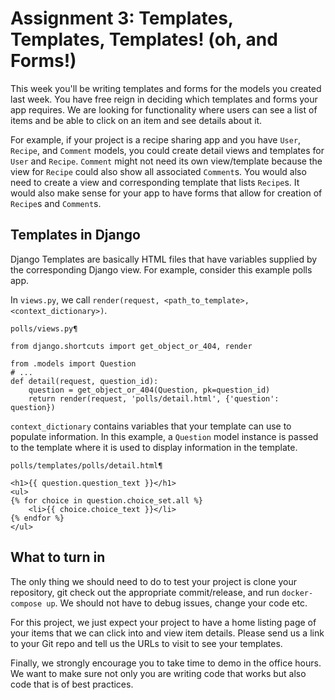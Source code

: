 Assignment 3: Templates, Templates, Templates! (oh, and Forms!)
========

This week you'll be writing templates and forms for the models you created last week. You have free reign in deciding which templates and forms your app requires. We are looking for functionality where users can see a list of items and be able to click on an item and see details about it.

For example, if your project is a recipe sharing app and you have `User`, `Recipe`, and `Comment` models, you could create detail views and templates for `User` and `Recipe`. `Comment` might not need its own view/template because the view for `Recipe` could also show all associated `Comment`s. You would also need to create a view and corresponding template that lists `Recipe`s. It would also make sense for your app to have forms that allow for creation of `Recipe`s and `Comment`s.

Templates in Django
----

Django Templates are basically HTML files that have variables supplied by the corresponding Django view. For example, consider this example polls app.

In `views.py`, we call `render(request, <path_to_template>, <context_dictionary>)`.

`polls/views.py¶`
```
from django.shortcuts import get_object_or_404, render

from .models import Question
# ...
def detail(request, question_id):
    question = get_object_or_404(Question, pk=question_id)
    return render(request, 'polls/detail.html', {'question': question})
```

`context_dictionary` contains variables that your template can use to populate information. In this example, a `Question` model instance is passed to the template where it is used to display information in the template.

`polls/templates/polls/detail.html¶`
```
<h1>{{ question.question_text }}</h1>
<ul>
{% for choice in question.choice_set.all %}
    <li>{{ choice.choice_text }}</li>
{% endfor %}
</ul>
```

What to turn in
---------------

The only thing we should need to do to test your project is clone your repository, git check out the appropriate commit/release, and run `docker-compose up`. We should not have to debug issues, change your code etc.

For this project, we just expect your project to have a home listing page of your items that we can click into and view item details. Please send us a link to your Git repo and tell us the URLs to visit to see your templates.

Finally, we strongly encourage you to take time to demo in the office hours. We want to make sure not only you are writing code that works but also code that is of best practices.
